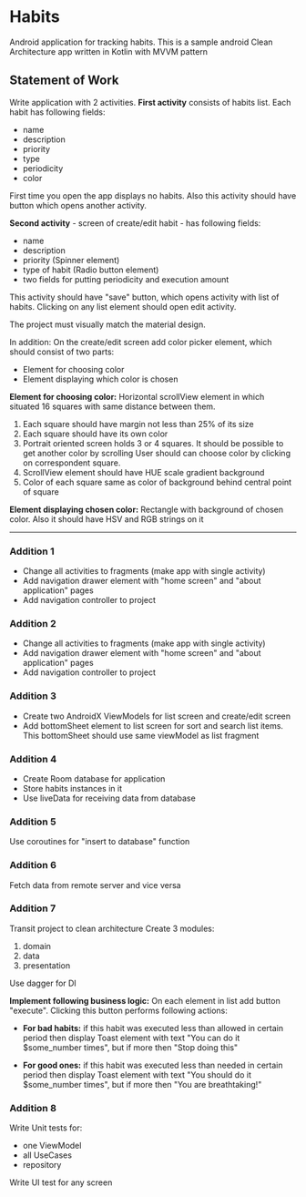 # Habits
Android application for tracking habits. 
This is a sample android Clean Architecture app written in Kotlin with MVVM pattern

## Statement of Work
Write application with 2 activities.
**First activity** consists of habits list. Each habit has following fields:

* name
* description
* priority
* type
* periodicity
* color

First time you open the app displays no habits. Also this activity should have button which opens another activity.

**Second activity** - screen of create/edit habit - has following fields:

* name
* description
* priority (Spinner element)
* type of habit (Radio button element)
* two fields for putting periodicity and execution amount

This activity should have "save" button, which opens activity with list of habits. Clicking on any list element should open edit activity.

The project must visually match the material design.
 
In addition:
On the create/edit screen add color picker element, which should consist of two parts:

* Element for choosing color
* Element displaying which color is chosen

**Element for choosing color:**
Horizontal scrollView element in which situated 16 squares with same distance between them.

1. Each square should have margin not less than 25% of its size
2. Each square should have its own color
3. Portrait oriented screen holds 3 or 4 squares. It should be possible to get another color by scrolling
User should can choose color by clicking on correspondent square.
4. ScrollView element should have HUE scale gradient background
5. Color of each square same as color of background behind central point of square

**Element displaying chosen color:**
Rectangle with background of chosen color. Also it should have HSV and RGB strings on it

***

### Addition 1
* Change all activities to fragments (make app with single activity)
* Add navigation drawer element with "home screen" and "about application" pages
* Add navigation controller to project

### Addition 2
* Change all activities to fragments (make app with single activity)
* Add navigation drawer element with "home screen" and "about application" pages
* Add navigation controller to project

### Addition 3
* Create two AndroidX ViewModels for list screen and create/edit screen
* Add bottomSheet element to list screen for sort and search list items. This bottomSheet should use same viewModel as list fragment

### Addition 4
* Create Room database for application
* Store habits instances in it
* Use liveData for receiving data from database

### Addition 5
Use coroutines for "insert to database" function

### Addition 6
Fetch data from remote server and vice versa

### Addition 7
Transit project to clean architecture
Create 3 modules:

1. domain
2. data 
3. presentation

Use dagger for DI

**Implement following business logic:**
On each element in list add button "execute". Clicking this button performs following actions:

* **For bad habits:** if this habit was executed less than allowed in certain period then display Toast element with text 
"You can do it $some_number times", but if more then "Stop doing this"

* **For good ones:** if this habit was executed less than needed in certain period then display Toast element with text 
"You should do it $some_number times", but if more then "You are breathtaking!"

### Addition 8
Write Unit tests for:

* one ViewModel
* all UseCases
* repository

Write UI test for any screen